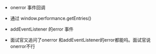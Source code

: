 - onerror 事件回调
- 通过 window.performance.getEntries()
- addEventListener 的error 事件

- 面试官又追问了onerror 和addEventListener的error都能吗。面试官说onerror不行

